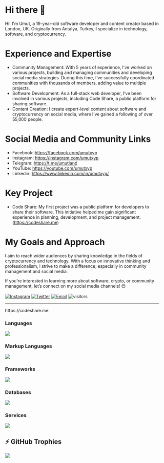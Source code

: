 # Hi there 👋
Hi! I'm Umut, a 19-year-old software developer and content creator based in London, UK. Originally from Antalya, Turkey, I specialize in technology, software, and cryptocurrency.

# Experience and Expertise
- Community Management: With 5 years of experience, I’ve worked on various projects, building and managing communities and developing social media strategies. During this time, I’ve successfully coordinated communities with thousands of members, adding value to multiple projects.
- Software Development: As a full-stack web developer, I’ve been involved in various projects, including Code Share, a public platform for sharing software.
- Content Creation: I create expert-level content about software and cryptocurrency on social media, where I’ve gained a following of over 55,000 people.

# Social Media and Community Links
- Facebook: https://facebook.com/umutxyp
- Instagram: https://instagram.com/umutxyp
- Telegram: https://t.me/umutland
- YouTube: https://youtube.com/umutxyp
- Linkedin: https://www.linkedin.com/in/umutxyp/

# Key Project
- Code Share: My first project was a public platform for developers to share their software. This initiative helped me gain significant experience in planning, development, and project management. (https://codeshare.me)

# My Goals and Approach
I aim to reach wider audiences by sharing knowledge in the fields of cryptocurrency and technology. With a focus on innovative thinking and professionalism, I strive to make a difference, especially in community management and social media.

If you're interested in learning more about software, crypto, or community management, let’s connect on my social media channels! 😊
<br><br>
[![Instagram](https://img.shields.io/badge/-Instagram-5851DB?style=flat-square&labelColor=5851DB&logo=instagram&logoColor=white&link=https://instagram.com/umutxyp)](https://instagram.com/umutxyp)
[![Twitter](https://img.shields.io/badge/-Twitter-1da1f2?style=flat-square&labelColor=1da1f2&logo=twitter&logoColor=white&link=https://twitter.com/devbayraktar)](https://twitter.com/devbayraktar)
[![Email](https://img.shields.io/badge/-Email-c14438?style=flat-square&logo=Gmail&logoColor=white&link=mailto:umutbayraktar55@hotmail.com)](mailto:umutbayraktar55@hotmail.com)
![visitors](https://komarev.com/ghpvc/?username=umutxyp&color=blue)

<hr>
https://codeshare.me
<br>

### Languages
<img src="https://skillicons.dev/icons?i=javascript,python&theme=dark" />

### Markup Languages
<img src="https://skillicons.dev/icons?i=html,css,markdown&theme=dark" />

### Frameworks
<img src="https://skillicons.dev/icons?i=nodejs,tailwindcss,bootstrap,materialui,jquery,express,electron&theme=dark" />

### Databases
<img src="https://skillicons.dev/icons?i=mongodb&theme=dark" />

### Services
<img src="https://skillicons.dev/icons?i=vercel,cloudflare,heroku,replit&theme=dark" />

<br />

## ⚡ GitHub Trophies</h2>
<img src="https://github-profile-trophy.vercel.app/?username=umutxyp&theme=darkhub&no-frame=true&margin-w=15&margin-h=15" />

<br />

<br />
<br />
